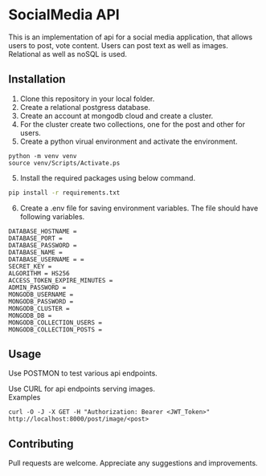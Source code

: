 # SocialMedia API

This is an implementation of api for a social media application, that allows users to post, vote content. Users can post text as well as images. Relational as well as noSQL is used.

## Installation

1. Clone this repository in your local folder. 
2. Create a relational postgress database.
3. Create an account at mongodb cloud and create a cluster.
4. For the cluster create two collections, one for the post and other for users.
5. Create a python virual environment and activate the environment.
```
python -m venv venv
source venv/Scripts/Activate.ps
```
5. Install the required packages using below command.
```bash
pip install -r requirements.txt
```
6. Create a .env file for saving environment variables. The file should have following variables.

```
DATABASE_HOSTNAME = 
DATABASE_PORT = 
DATABASE_PASSWORD = 
DATABASE_NAME = 
DATABASE_USERNAME = =
SECRET_KEY = 
ALGORITHM = HS256
ACCESS_TOKEN_EXPIRE_MINUTES = 
ADMIN_PASSWORD = 
MONGODB_USERNAME = 
MONGODB_PASSWORD = 
MONGODB_CLUSTER = 
MONGODB_DB = 
MONGODB_COLLECTION_USERS = 
MONGODB_COLLECTION_POSTS = 
```

## Usage
Use POSTMON to test various api endpoints.

Use CURL for api endpoints serving images.\
Examples
```
curl -O -J -X GET -H "Authorization: Bearer <JWT_Token>" http://localhost:8000/post/image/<post>
```

## Contributing

Pull requests are welcome. Appreciate any  suggestions and improvements.

